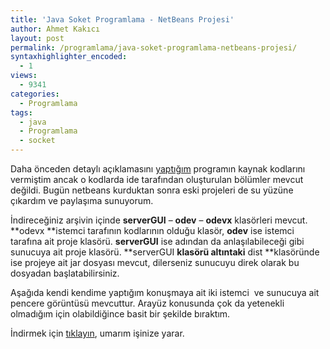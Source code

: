 ```yaml
---
title: 'Java Soket Programlama - NetBeans Projesi'
author: Ahmet Kakıcı
layout: post
permalink: /programlama/java-soket-programlama-netbeans-projesi/
syntaxhighlighter_encoded:
  - 1
views:
  - 9341
categories:
  - Programlama
tags:
  - java
  - Programlama
  - socket
---
```

Daha önceden detaylı açıklamasını <a href="http://www.ahmetkakici.com/programlama/java-ile-sohbet-programi/" target="_self">yaptığım</a> programın kaynak kodlarını vermiştim ancak o kodlarda ide tarafından oluşturulan bölümler mevcut değildi. Bugün netbeans kurduktan sonra eski projeleri de su yüzüne çıkardım ve paylaşıma sunuyorum.

İndireceğiniz arşivin içinde **serverGUI** &#8211; **odev** &#8211; **odevx** klasörleri mevcut. **odevx **istemci tarafının kodlarının olduğu klasör, **odev** ise istemci tarafına ait proje klasörü. **serverGUI** ise adından da anlaşılabileceği gibi sunucuya ait proje klasörü. **serverGUI **klasörü altıntaki** dist **klasöründe ise projeye ait jar dosyası mevcut, dilerseniz sunucuyu direk olarak bu dosyadan başlatabilirsiniz.

Aşağıda kendi kendime yaptığım konuşmaya ait iki istemci  ve sunucuya ait pencere görüntüsü mevcuttur. Arayüz konusunda çok da yetenekli olmadığım için olabildiğince basit bir şekilde bıraktım.

İndirmek için <a title="İndir beni!" href="http://ahmetkakici.com/dosyalar/java-socket.rar" target="_self">tıklayın</a>, umarım işinize yarar.